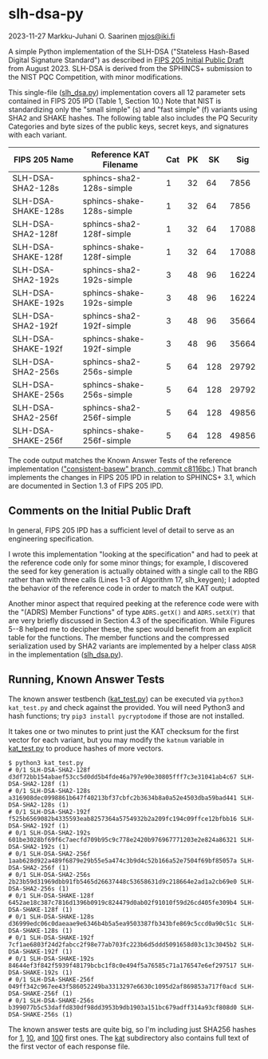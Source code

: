 #   slh-dsa-py

2023-11-27  Markku-Juhani O. Saarinen  mjos@iki.fi

A simple Python implementation of the SLH-DSA ("Stateless Hash-Based Digital Signature Standard") as described in [FIPS 205 Initial Public Draft](https://doi.org/10.6028/NIST.FIPS.205.ipd) from August 2023. SLH-DSA is derived from the SPHINCS+ submission to the NIST PQC Competition, with minor modifications.

This single-file ([slh_dsa.py](slh_dsa.py)) implementation covers all 12 parameter sets contained in FIPS 205 IPD (Table 1, Section 10.) Note that NIST is standardizing only the "small simple" (s) and "fast simple" (f) variants using SHA2 and SHAKE hashes. The following table also includes the PQ Security Categories and byte sizes of the public keys, secret keys, and signatures with each variant.

| FIPS 205 Name      | Reference KAT Filename    | Cat | PK |  SK |   Sig |
|--------------------|---------------------------|-----|----|-----|-------|
| SLH-DSA-SHA2-128s  | sphincs-sha2-128s-simple  |  1  | 32 |  64 |  7856 |
| SLH-DSA-SHAKE-128s | sphincs-shake-128s-simple |  1  | 32 |  64 |  7856 |
| SLH-DSA-SHA2-128f  | sphincs-sha2-128f-simple  |  1  | 32 |  64 | 17088 |
| SLH-DSA-SHAKE-128f | sphincs-shake-128f-simple |  1  | 32 |  64 | 17088 |
| SLH-DSA-SHA2-192s  | sphincs-sha2-192s-simple  |  3  | 48 |  96 | 16224 |
| SLH-DSA-SHAKE-192s | sphincs-shake-192s-simple |  3  | 48 |  96 | 16224 |
| SLH-DSA-SHA2-192f  | sphincs-sha2-192f-simple  |  3  | 48 |  96 | 35664 |
| SLH-DSA-SHAKE-192f | sphincs-shake-192f-simple |  3  | 48 |  96 | 35664 |
| SLH-DSA-SHA2-256s  | sphincs-sha2-256s-simple  |  5  | 64 | 128 | 29792 |
| SLH-DSA-SHAKE-256s | sphincs-shake-256s-simple |  5  | 64 | 128 | 29792 |
| SLH-DSA-SHA2-256f  | sphincs-sha2-256f-simple  |  5  | 64 | 128 | 49856 |
| SLH-DSA-SHAKE-256f | sphincs-shake-256f-simple |  5  | 64 | 128 | 49856 |

The code output matches the Known Answer Tests of the reference implementation (["consistent-basew" branch, commit c8116bc](https://github.com/sphincs/sphincsplus/tree/consistent-basew).) That branch implements the changes in FIPS 205 IPD in relation to SPHINCS+ 3.1, which are documented in Section 1.3 of FIPS 205 IPD.


##  Comments on the Initial Public Draft

In general, FIPS 205 IPD has a sufficient level of detail to serve as an engineering specification.

I wrote this implementation "looking at the specification" and had to peek at the reference code only for some minor things; for example, I discovered the seed for key generation is actually obtained with a single call to the RBG rather than with three calls (Lines 1-3 of Algorithm 17, slh_keygen); I adopted the behavior of the reference code in order to match the KAT output.

Another minor aspect that required peeking at the reference code were with the "(ADRS) Member Functions" of type `ADRS.getX()` and `ADRS.setX(Y)` that are very briefly discussed in Section 4.3 of the specification. While Figures 5--8 helped me to decipher these, the spec would benefit from an explicit table for the functions. The member functions and the compressed serialization used by SHA2 variants are implemented by a helper class `ADSR` in the implementation ([slh_dsa.py](slh_dsa.py)).


##  Running, Known Answer Tests

The known answer testbench ([kat_test.py](kat_test.py)) can be executed via `python3 kat_test.py` and check against the provided. You will need Python3 and hash functions; try `pip3 install pycryptodome` if those are not installed.

It takes one or two minutes to print just the KAT checksum for the first vector for each variant, but you may modify the `katnum` variable in [kat_test.py](kat_test.py) to produce hashes of more vectors.
```
$ python3 kat_test.py
# 0/1 SLH-DSA-SHA2-128f
d3df72bb154abaef53cc5d0dd5b4fde46a797e90e30805fff7c3e31041ab4c67 SLH-DSA-SHA2-128f (1)
# 0/1 SLH-DSA-SHA2-128s
a316908dec0998861b647f40213bf37cbfc2b3634b8a0a52e4503dba59bad441 SLH-DSA-SHA2-128s (1)
# 0/1 SLH-DSA-SHA2-192f
f525b6569082b4335593eab8257364a5754932b2a209fc194c09ffce12bfbb16 SLH-DSA-SHA2-192f (1)
# 0/1 SLH-DSA-SHA2-192s
601be3028bf69f6c7aecfd709b95c9c778e2420b976967771203e2e824a86321 SLH-DSA-SHA2-192s (1)
# 0/1 SLH-DSA-SHA2-256f
1aab628d922a489f6879e29b55e5a474c3b9d4c52b166a52e7504f69bf85057a SLH-DSA-SHA2-256f (1)
# 0/1 SLH-DSA-SHA2-256s
2b23b59d31969dbb91fb5465d26637448c53658631d9c218664e2ad1a2cb69e0 SLH-DSA-SHA2-256s (1)
# 0/1 SLH-DSA-SHAKE-128f
6452ae18c387c7816d1396b0919c824479d0ab02f91010f59d26cd405fe309b4 SLH-DSA-SHAKE-128f (1)
# 0/1 SLH-DSA-SHAKE-128s
d36999edc06c0daeaae9e6346b4b5a5ea9503387fb343bfe869c5ccd0a90c51c SLH-DSA-SHAKE-128s (1)
# 0/1 SLH-DSA-SHAKE-192f
7cf1ae6803f24d2fabcc2f98e77ab703fc223b6d5ddd5091658d03c13c3045b2 SLH-DSA-SHAKE-192f (1)
# 0/1 SLH-DSA-SHAKE-192s
84644ef3f842f5939f48179bcbc1f8c0e494f5a76585c71a176547e6ef297517 SLH-DSA-SHAKE-192s (1)
# 0/1 SLH-DSA-SHAKE-256f
049ff342c967ee43f586052249ba3313297e6630c1095d2af869853a717f0acd SLH-DSA-SHAKE-256f (1)
# 0/1 SLH-DSA-SHAKE-256s
b399077b5c53daffd830df98dd3953b9db1903a151bc679adff314a93cf808d0 SLH-DSA-SHAKE-256s (1)
```

The known answer tests are quite big, so I'm including just SHA256 hashes for [1](kat/kat1-sha256.txt), [10](kat/kat10-sha256.txt), and [100](kat/kat100-sha256.txt) first ones. The [kat](kat) subdirectory also contains full text of the first vector of each response file.

